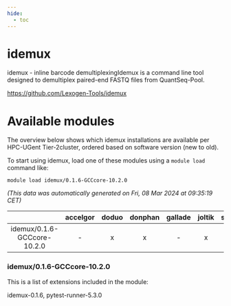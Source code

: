 ```yaml
---
hide:
  - toc
---
```


idemux
======


idemux - inline barcode demultiplexingIdemux is a command line tool designed to demultiplex paired-end FASTQ files from QuantSeq-Pool.

https://github.com/Lexogen-Tools/idemux
# Available modules


The overview below shows which idemux installations are available per HPC-UGent Tier-2cluster, ordered based on software version (new to old).

To start using idemux, load one of these modules using a `module load` command like:

```shell
module load idemux/0.1.6-GCCcore-10.2.0
```

*(This data was automatically generated on Fri, 08 Mar 2024 at 09:35:19 CET)*  

| |accelgor|doduo|donphan|gallade|joltik|skitty|
| :---: | :---: | :---: | :---: | :---: | :---: | :---: |
|idemux/0.1.6-GCCcore-10.2.0|-|x|x|-|x|x|


### idemux/0.1.6-GCCcore-10.2.0

This is a list of extensions included in the module:

idemux-0.1.6, pytest-runner-5.3.0